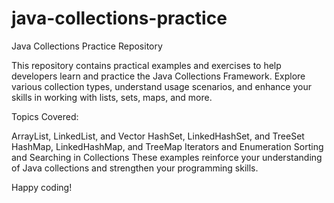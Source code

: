 # java-collections-practice
Java Collections Practice Repository

This repository contains practical examples and exercises to help developers learn and practice the Java Collections Framework. Explore various collection types, understand usage scenarios, and enhance your skills in working with lists, sets, maps, and more.

Topics Covered:

ArrayList, LinkedList, and Vector
HashSet, LinkedHashSet, and TreeSet
HashMap, LinkedHashMap, and TreeMap
Iterators and Enumeration
Sorting and Searching in Collections
These examples reinforce your understanding of Java collections and strengthen your programming skills. 

Happy coding!
